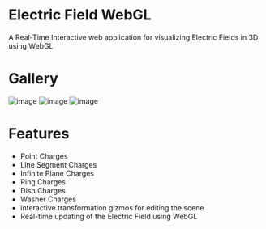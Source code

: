 # Electric Field WebGL
 A Real-Time Interactive web application for visualizing Electric Fields in 3D using WebGL

# Gallery
![image](https://github.com/mariofvelez/Electric-Fields-WebGL/assets/32421774/8d996522-d218-495a-a90a-33a6fbe4229b)
![image](https://github.com/mariofvelez/Electric-Fields-WebGL/assets/32421774/f4081bbb-c7c3-4826-8f8f-940c441479e8)
![image](https://github.com/mariofvelez/Electric-Fields-WebGL/assets/32421774/231678ce-34af-4a7e-8a49-f1f1b3a15aec)

# Features
 - Point Charges
 - Line Segment Charges
 - Infinite Plane Charges
 - Ring Charges
 - Dish Charges
 - Washer Charges
 - interactive transformation gizmos for editing the scene
 - Real-time updating of the Electric Field using WebGL
